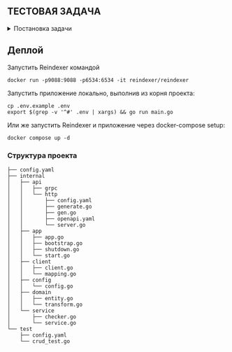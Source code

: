 ## ТЕСТОВАЯ ЗАДАЧА
<details>
  <summary>Постановка задачи</summary>
1 Развернуть Reindexer в докере

2 Написать на Go микросервис с постоянным подключением к реиндексеру посредством пакета от разработчика
2.1 сделать вариативную конфигурацию
2.1.1 конфигурация через локальный YAML файл
2.1.2 конфигурация через Environment

3 Проверки при запуске
3.1 Проверка подключение к Reindexer
3.2 Проверка наличия необходимых коллекций
3.2.1 В случае отсутствия необходимых коллекций их необходимо создать

4 Микросервис должен создавать, редактировать, выводить информацию о списке имеющихся документов или заданного документа (CRUD)
4.1 Для вывода списка предусмотреть параметры для пагинации и кол-ва выводимых документов

5 Выдача одного документа должна кешироваться
5.1 Кеш устаревает раз в 15 минут

6 Документ содержит 2 уровня вложенности каждый из которых массив документов

7 Массив документов первого уровня вложенности должен сортироваться по полю sort (целочисленное) (обратная сортировка)

8 Каждый документ перед отправкой ответа обрабатывается в отдельном потоке при этом общая сортировка не должна пострадать (обработка подразумевает исключение одного или нескольких полей из каждого уровня документа)
</details>

## Деплой

Запустить Reindexer командой

```
docker run -p9088:9088 -p6534:6534 -it reindexer/reindexer
```

Запустить приложение локально, выполнив из корня проекта:
```
cp .env.example .env
export $(grep -v '^#' .env | xargs) && go run main.go
```

Или же запустить Reindexer и приложение через docker-compose setup:
```
docker compose up -d
```

### Структура проекта

```
├── config.yaml
├── internal
│   ├── api
│   │   ├── grpc
│   │   └── http
│   │       ├── config.yaml
│   │       ├── generate.go
│   │       ├── gen.go
│   │       ├── openapi.yaml
│   │       └── server.go
│   ├── app
│   │   ├── app.go
│   │   ├── bootstrap.go
│   │   ├── shutdown.go
│   │   └── start.go
│   ├── client
│   │   ├── client.go
│   │   └── mapping.go
│   ├── config
│   │   └── config.go
│   ├── domain
│   │   ├── entity.go
│   │   └── transform.go
│   └── service
│       ├── checker.go
│       └── service.go
└── test
    ├── config.yaml
    └── crud_test.go

```
